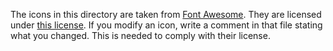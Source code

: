 
The icons in this directory are taken from [Font Awesome](https://fontawesome.com/). They are licensed under [this license](https://fontawesome.com/license/free). If you modify an icon, write a comment in that file stating what you changed. This is needed to comply with their license.